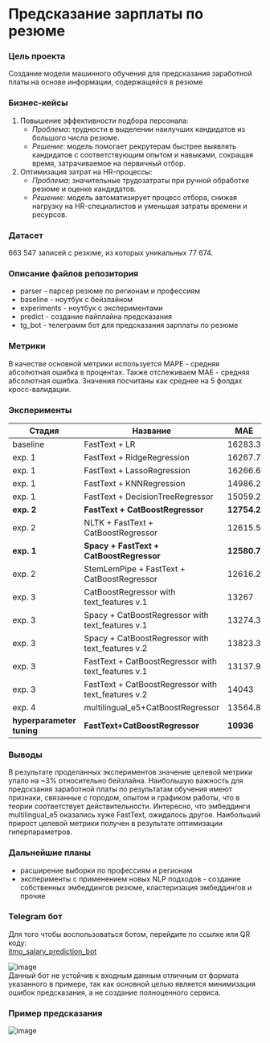 # Предсказание зарплаты по резюме
### Цель проекта
Создание модели машинного обучения для предсказания заработной платы на основе информации, содержащейся в резюме
### Бизнес-кейсы
 1. Повышение эффективности подбора персонала:
    * _Проблема_: трудности в выделении наилучших кандидатов из большого числа резюме.
    * _Решение_: модель помогает рекрутерам быстрее выявлять кандидатов с соответствующим опытом и навыками, сокращая время, затрачиваемое на первичный отбор.
 2. Оптимизация затрат на HR-процессы:
    * _Проблема_: значительные трудозатраты при ручной обработке резюме и оценке кандидатов.
    * _Решение_: модель автоматизирует процесс отбора, снижая нагрузку на HR-специалистов и уменьшая затраты времени и ресурсов.
### Датасет
663 547 записей с резюме, из которых уникальных 77 674.
### Описание файлов репозитория
- parser - парсер резюме по регионам и профессиям
- baseline - ноутбук с бейзлайном
- experiments - ноутбук с экспериментами
- predict - создание пайплайна предсказания
- tg_bot - телеграмм бот для предсказания зарплаты по резюме
### Метрики <br />
В качестве основной метрики используется MAPE - cредняя абсолютная ошибка в процентах. Также отслеживаем MAE - средняя абсолютная ошибка.
Значения посчитаны как среднее на 5 фолдах кросс-валидации.
### Эксперименты
| Стадия | Название | MAE | MAPE |
|-------|-------|-------|-------|
| baseline | FastText + LR | 16283.3 | 29.53 |
| exp. 1 | FastText + RidgeRegression | 16267.7 | 29.49 |
| exp. 1 | FastText + LassoRegression | 16266.6 | 29.53 |
| exp. 1 | FastText + KNNRegression | 14986.2 | 27.6 |
| exp. 1 | FastText + DecisionTreeRegressor | 15059.2 | 28.39 |
| **exp. 2** | **FastText + CatBoostRegressor** | **12754.2** | **23.52** |
| exp. 2 | NLTK + FastText + CatBoostRegressor | 12615.5 | 23.24 |
| **exp. 1** | **Spacy + FastText + CatBoostRegressor** | **12580.7** | **23.17** |
| exp. 2 | StemLemPipe + FastText + CatBoostRegressor | 12616.2 | 23.25 |
| exp. 3 | CatBoostRegressor with text_features v.1 | 13267 | 24.56 |
| exp. 3 | Spacy + CatBoostRegressor with text_features v.1 | 13274.3 | 24.56 |
| exp. 3 | Spacy + CatBoostRegressor with text_features v.2 | 13823.3 | 25.45 |
| exp. 3 | FastText + CatBoostRegressor with text_features v.1 | 13137.9 | 24.25 |
| exp. 3 | FastText + CatBoostRegressor with text_features v.2 | 14043 | 25.73 |
| exp. 4 | multilingual_e5+CatBoostRegressor | 13564.8 | 25.11 |
| **hyperparameter tuning** | **FastText+CatBoostRegressor** | **10936** | **20.4** |

### Выводы
В результате проделанных экспериментов значение целевой метрики упало на ~3% относительно бейзлайна. 
Наибольшую важность для предскзания заработной платы по результатам обучения имеют признаки, связанные с городом, опытом и графиком работы, что в теории соответствует действительности.
Интересно, что эмбеддинги multilingual_e5 оказались хуже FastText, ожидалось другое. Наибольший прирост целевой метрики получен в результате оптимизации гиперпараметров.

### Дальнейшие планы
- расширение выборки по профессиям и регионам
- эксперименты с применением новых NLP подходов - создание собственных эмбеддингов резюме, кластеризация эмбеддингов и прочие
### Telegram бот
Для того чтобы воспользоваться ботом, перейдите по ссылке или QR коду: <br />
[itmo_salary_prediction_bot](https://t.me/itmo_salary_prediction_bot) <br />

![image](https://github.com/NKhozin/salary_prediction/assets/92330362/bb2e0981-3284-4bf3-b57c-90d1fab5022f) <br />
Данный бот не устойчив к входным данным отличным от формата указанного в примере, так как основной целью является минимизация ошибок предсказания, а не создание полноценного сервиса.
### Пример предсказания
![image](https://github.com/NKhozin/salary_prediction/assets/92330362/39df6f74-8cd2-4e6b-a8e7-ff44eb63726b)

